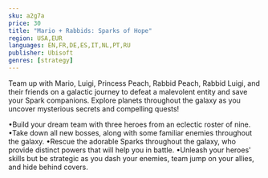 ```yaml
---
sku: a2g7a
price: 30
title: "Mario + Rabbids: Sparks of Hope"
region: USA,EUR
languages: EN,FR,DE,ES,IT,NL,PT,RU
publisher: Ubisoft
genres: [strategy]
---
```

 Team up with Mario, Luigi, Princess Peach, Rabbid Peach, Rabbid Luigi, and their friends on a galactic journey to defeat a malevolent entity and save your Spark companions. Explore planets throughout the galaxy as you uncover mysterious secrets and compelling quests!

•Build your dream team with three heroes from an eclectic roster of nine.
•Take down all new bosses, along with some familiar enemies throughout the galaxy.
•Rescue the adorable Sparks throughout the galaxy, who provide distinct powers that will help you in battle.
•Unleash your heroes' skills but be strategic as you dash your enemies, team jump on your allies, and hide behind covers.